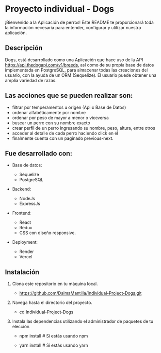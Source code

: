 # Proyecto individual - Dogs 

¡Bienvenido a la Aplicación de perros! Este README te proporcionará toda la información necesaria para entender, configurar y utilizar nuestra aplicación.


<h2> Descripción </h2> 

Dogs, está desarrollado como una Aplicación que hace uso de la API  https://api.thedogapi.com/v1/breeds, así como de su propia base de datos implementada en PostgreSQL, para almacenar todas las creaciones del usuario, con la ayuda de un ORM (Sequelize).
El usuario puede obtener una amplia variedad de razas. 


 <h2> Las acciones que se pueden realizar son: </h2>
 
- filtrar por temperamentos u origen (Api o Base de Datos)
- ordenar alfabéticamente por nombre
- ordenar por peso de mayor a menor o viceversa
- buscar un perro con su nombre exacto
- crear perfil de un perro ingresando su nombre, peso, altura, entre otros
- acceder al detalle de cada perro haciendo click en él
- finalmente cuenta con un paginado previous-next.


<h2> Fue desarrollado con: </h2>

- Base de datos:
     - Sequelize
     - PostgreSQL
       
- Backend:
     - NodeJs
     - ExpressJs
       
- Frontend:
     - React
     - Redux
     - CSS con diseño responsive.
       
- Deployment:
     - Render
     - Vercel


<h2> Instalación </h2>

1. Clona este repositorio en tu máquina local.
   - https://github.com/DalmaMantilla/Individual-Project-Dogs.git

2. Navega hasta el directorio del proyecto.
   - cd Individual-Project-Dogs

3. Instala las dependencias utilizando el administrador de paquetes de tu elección.
   
   - npm install   # Si estás usando npm

   - yarn install  # Si estás usando yarn

   



